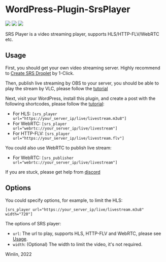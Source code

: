 # WordPress-Plugin-SrsPlayer

[![](https://img.shields.io/twitter/follow/srs_server?style=social)](https://twitter.com/srs_server)
[![](https://badgen.net/discord/members/yZ4BnPmHAd)](https://discord.gg/yZ4BnPmHAd)
[![](https://ossrs.net/wiki/images/do-btn-srs-125x20.svg)](https://cloud.digitalocean.com/droplets/new?appId=104916642&size=s-1vcpu-1gb&region=sgp1&image=ossrs-srs&type=applications)

SRS Player is a video streaming player, supports HLS/HTTP-FLV/WebRTC etc.

## Usage

First, you should get your own video streaming server. Highly recommend to [Create SRS Droplet](https://cloud.digitalocean.com/droplets/new?appId=104916642&size=s-1vcpu-1gb&region=sgp1&image=ossrs-srs&type=applications)
by 1-Click.

Then, publish live streaming by OBS to your server, you should be able to play the stream by VLC, please follow the 
[tutorial](https://ossrs.medium.com/how-to-setup-a-video-streaming-service-by-1-click-e9fe6f314ac6)

Next, visit your WordPress, install this plugin, and create a post with the following shortcodes, please follow the 
[tutorial](https://blog.ossrs.io/publish-your-srs-livestream-through-wordpress-ec18dfae7d6f):

* For HLS: `[srs_player url="https://your_server_ip/live/livestream.m3u8"]`
* For WebRTC: `[srs_player url="webrtc://your_server_ip/live/livestream"]`
* For HTTP-FLV: `[srs_player url="https://your_server_ip/live/livestream.flv"]`

You could also use WebRTC to publish live stream:

* For WebRTC: `[srs_publisher url="webrtc://your_server_ip/live/livestream"]`

If you are stuck, please get help from [discord](https://discord.gg/yZ4BnPmHAd)

## Options

You could specify options, for example, to limit the HLS:

```text
[srs_player url="https://your_server_ip/live/livestream.m3u8" width="720"]
```

The options of SRS player:

* `url`: The url to play, supports HLS, HTTP-FLV and WebRTC, please see [Usage](#usage).
* `width`: (Optional) The width to limit the video, it's not required.


Winlin, 2022
